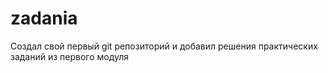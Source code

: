 # zadania
Создал свой первый git репозиторий и добавил решения практических заданий из первого модуля
